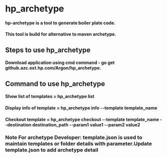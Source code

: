 # hp_archetype

#### hp-archetype is a tool to generate boiler plate code.
#### This tool is build for alternative to maven archetype.

##  Steps to use hp_archetype

#### Download application using cmd command - go get github.azc.ext.hp.com/Argon/hp_archetype.

## Command to use hp_archetype 
#### Show list of templates =  hp_archetype list 
#### Display info of template = hp_archetype info --template template_name
#### Checkout template = hp_archetype checkout --template template_name --destination destination_path --param1 value1 --param2 value2

### Note For archetype Developer: template.json is used to maintain templates or folder details with parameter.Update template.json to add archetype detail









